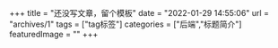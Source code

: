 +++
title = "还没写文章，留个模板"
date = "2022-01-29 14:55:06"
url = "archives/1"
tags = ["tag标签"]
categories = ["后端","标题简介"]
featuredImage = ""
+++


[//]: # (`Configuration`类是Mybatis所有组件之中的集中管理中心，前面我们分析过的`Executor`，`StatementHandler`，`Cache`，`MetaObject`等绝大部分组件都是由他直接或者间接的创建和管理，)

[//]: # ()
[//]: # ()
[//]: # (此外，除了组件本身由其进行维护管理，影响这些组件的属性配置，也是由他进行管理和保存的，比如常见的`cacheEnabled`，`lazyLoadingEnabled`等配置项。所以说`Configuration`是Mybatis的大管家是当之无愧的。)

[//]: # ()
[//]: # ()
[//]: # ()
[//]: # (## 核心作用总结)

[//]: # ()
[//]: # ()
[//]: # (- 存储全局配置信息，其来源于settings（设置） )

[//]: # ()
[//]: # (- 初始化并维护全局基础组件)

[//]: # ()
[//]: # (  - `typeAliases`（类型别名）)

[//]: # ()
[//]: # (  - `typeHandlers`（类型处理器）)

[//]: # ()
[//]: # (  - `plugins`（插件）)

[//]: # ()
[//]: # (  - `environments`（环境配置）)

[//]: # ()
[//]: # (  - `cache` &#40;二级缓存空间&#41;)

[//]: # ()
[//]: # (- 初始化并维护`MappedStatement`)

[//]: # ()
[//]: # (- 各大组件的构造器 )

[//]: # ()
[//]: # (  - `newExecutor`（执行器）)

[//]: # ()
[//]: # (  - `newStatementHandler`（JDBC处理器）)

[//]: # ()
[//]: # (  - `newResultSetHandler`（结果集处理器）)

[//]: # ()
[//]: # (  - `newParameterHandler`（参数处理器）)

[//]: # ()
[//]: # ()
[//]: # (## 配置来源)

[//]: # ()
[//]: # ()
[//]: # (`Configuration` 配置来源有三项：)

[//]: # ()
[//]: # (- **mybatis-config.xml** 启动文件，全局配置、全局组件都是来源于此。)

[//]: # ()
[//]: # (- **Mapper.xml** SQL映射&#40;`MappedStatement`&#41; \结果集映射&#40;`ResultMapper`&#41;都来源于此。)

[//]: # ()
[//]: # (- **@Annotation** SQL映射与结果集映射的另一种表达形式。)

[//]: # ()
[//]: # ()
[//]: # ()
[//]: # (![]&#40;https://wenzewoo-cdn.oss-cn-chengdu.aliyuncs.com/images/20210929/72224317d1634fb4ae97a0ae02e94d31.png?x-oss-process=image/auto-orient,1/interlace,1/quality,q_70/format,jpg&#41;)

[//]: # ()
[//]: # ()
[//]: # ()
[//]: # (## 配置元素)

[//]: # ()
[//]: # ()
[//]: # (`Configuration` 配置信息来源于XML或者注解，每个文件和注解都是由若干个配置元素组成，并呈现出嵌套关系，总体的关系如下：)

[//]: # ()
[//]: # ()
[//]: # (![]&#40;https://wenzewoo-cdn.oss-cn-chengdu.aliyuncs.com/images/20211012/dcee72faf4f149e4bbff9b2732384fbd.png?x-oss-process=image/auto-orient,1/interlace,1/quality,q_70/format,jpg&#41;)

[//]: # ()
[//]: # ()
[//]: # (上图中列举了部分配置元素之间的关系，关于更多的配置项以及使用方式，可以参考官方文档：[https://mybatis.org/mybatis-3/zh/configuration.html#properties]&#40;https://mybatis.org/mybatis-3/zh/configuration.html#properties&#41;)

[//]: # ()
[//]: # ()
[//]: # (## 元素承载)

[//]: # ()
[//]: # ()
[//]: # (无论是XML配置的也好，还是由注解配置的元素，最终都会转换成为Java属性配置或者对象组件来承载，其对应的关系如下：)

[//]: # ()
[//]: # ()
[//]: # (- 全局配置&#40;`mybatis-config.xml`&#41;由`Configuration`对象属性承载  )

[//]: # ()
[//]: # (- SQL映射&#40;`<select>` or `@Select`&#41;由`MappedStatement`对象承载    )

[//]: # ()
[//]: # (- 缓存配置&#40;`<cache` or `@CacheNamespace`&#41;由`Cache`对象承载  )

[//]: # ()
[//]: # (- 结果集映射&#40;`<resultMap` or `@ResultMap`&#41;由`ResultMap`对象承载  )

[//]: # ()
[//]: # ()
[//]: # (![]&#40;https://wenzewoo-cdn.oss-cn-chengdu.aliyuncs.com/images/20211012/07067ec95c604497be97b83ff9d06e4b.png?x-oss-process=image/auto-orient,1/interlace,1/quality,q_70/format,jpg&#41;)

[//]: # ()
[//]: # ()
[//]: # ()
[//]: # (## 配置文件解析)

[//]: # ()
[//]: # ()
[//]: # (关于XML配置文件的解析，可以用一句话概括，其底层就是使用`dom4j`将XML文件解析成一个树节点，然后根据不同的节点类型去匹配不同的解析器，最终解析成特定的组件。)

[//]: # ()
[//]: # ()
[//]: # ()
[//]: # (### 解析器结构)

[//]: # ()
[//]: # ()
[//]: # (解析器的基类为`BaseBuilder`，其内部包含全局的`Configuration`对象，最终所有解析出来的组件都要集中归属至`Configuration`对象。)

[//]: # ()
[//]: # ()
[//]: # (![]&#40;https://wenzewoo-cdn.oss-cn-chengdu.aliyuncs.com/images/20211012/a49bef54e5e2429494e8ee6969fb8037.png?x-oss-process=image/auto-orient,1/interlace,1/quality,q_70/format,jpg&#41;)

[//]: # ()
[//]: # ()
[//]: # ()
[//]: # (先来了解一下各个解析器的基本作用： )

[//]: # ()
[//]: # ()
[//]: # (- **XMLConfigBuilder**: 解析`mybatis-config.xml`文件，会直接创建一个`Configuration`对象。 )

[//]: # ()
[//]: # (- **XMLMapperBuilder**: 解析`Mapper.xml`文件。 )

[//]: # ()
[//]: # (- **MapperBuilderAssistant**: `Mapper.xml`解析的辅助器。 )

[//]: # ()
[//]: # (- **XMLStatementBuilder**: SQL映射解析器，即将`<insert|update>`等解析成`MapperStatement`对象)

[//]: # ()
[//]: # (- **SqlSourceBuilder**: SQL源解析器，将声明的SQL解析成可以执行的SQL。)

[//]: # ()
[//]: # (- **XMLScriptBuilder**: 解析动态SQL源中所设置的`SqlNode`集。)

[//]: # ()
[//]: # ()
[//]: # ()
[//]: # (# 未完待续)
